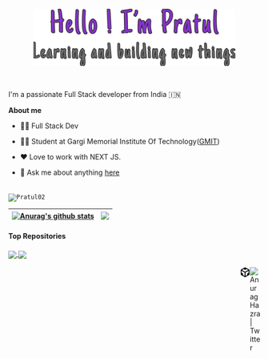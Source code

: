 <p align="center"><a href="https://magic-folio.vercel.app"><img width="80%" alt="Hello, I'm Pratul.Learning new things to build!" src="./assets/gh-readme.png" /></a></p>

<br />

I'm a passionate Full Stack developer from India 🇮🇳

**About me**

- 👩‍💻 Full Stack Dev

- 👨‍🎓 Student at Gargi Memorial Institute Of Technology([GMIT](https://gmitkolkata.org/))

- ❤️ Love to work with NEXT JS.

- 💬 Ask me about anything [here](https://www.linkedin.com/in/pratul-makar/)

<code>
<img
src="https://skillicons.dev/icons?i=html,css,bootstrap,js,c,py,anaconda,java,spring,eclipse,maven,hibernate,idea,express,ubuntu,figma,vscode,git,github,gmail,linux,vercel,vite,materialui,tailwind,mongodb,mysql,nodejs,react,redis,redux,nextjs,npm,postman,threejs,powershell,typescript"
alt="Pratul02"
loading="lazy"
 />
</code>   


| <a href="https://github.com/anuraghazra/github-readme-stats"><img align="center" src="https://github-readme-stats.vercel.app/api?username=anuraghazra&show_icons=true&include_all_commits=true&theme=buefy&hide_border=true" alt="Anurag's github stats" /></a> | <a href="https://github.com/anuraghazra/github-readme-stats"><img align="center" src="https://github-readme-stats.vercel.app/api/top-langs/?username=anuraghazra&layout=compact&theme=buefy&hide_border=true" /></a> |
| ------------- | ------------- |

#### Top Repositories


<a href="https://github.com/anuraghazra/github-readme-stats">
  <img align="center" src="https://github-readme-stats.vercel.app/api/pin/?username=anuraghazra&repo=github-readme-stats&theme=buefy" />
</a>
<a href="https://github.com/anuraghazra/anuraghazra.github.io">
  <img align="center" src="https://github-readme-stats.vercel.app/api/pin/?username=anuraghazra&repo=anuraghazra.github.io&theme=buefy" />
</a>

<br />
<br />

<a href="https://twitter.com/anuraghazru">
  <img align="right" alt="Anurag Hazra | Twitter" width="21px" src="https://raw.githubusercontent.com/anuraghazra/anuraghazra/master/assets/twitter.svg" />
</a>
<a href="https://codesandbox.io/u/anuraghazra">
  <img align="right" alt="Anurag Hazra | CodeSandbox" width="20px" src="https://raw.githubusercontent.com/anuraghazra/anuraghazra/master/assets/codesandbox.svg" />
</a>